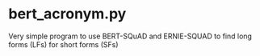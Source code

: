 # bert_acronym.py
Very simple program to use BERT-SQuAD and ERNIE-SQUAD to find long forms (LFs) for short forms (SFs)

